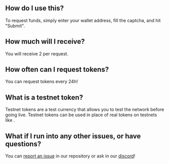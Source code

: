 ## How do I use this?

To request funds, simply enter your <NETWORK-NAME> wallet address, fill the captcha, and hit "Submit".

## How much <NETWORK-TOKEN> will I receive?

You will receive 2 <NETWORK-TOKEN> per request.

## How often can I request tokens?

You can request tokens every 24h!

## What is a testnet token?

Testnet tokens are a test currency that allows you to test the network before going live. Testnet tokens can be used in place of real tokens on testnets like <NETWORK-NAME>.

## What if I run into any other issues, or have questions?

You can [report an issue](https://github.com/availproject/polkadot-testnet-faucet/issues) in our repository or ask in our [discord](https://discord.gg/kbUNx6vB)!
